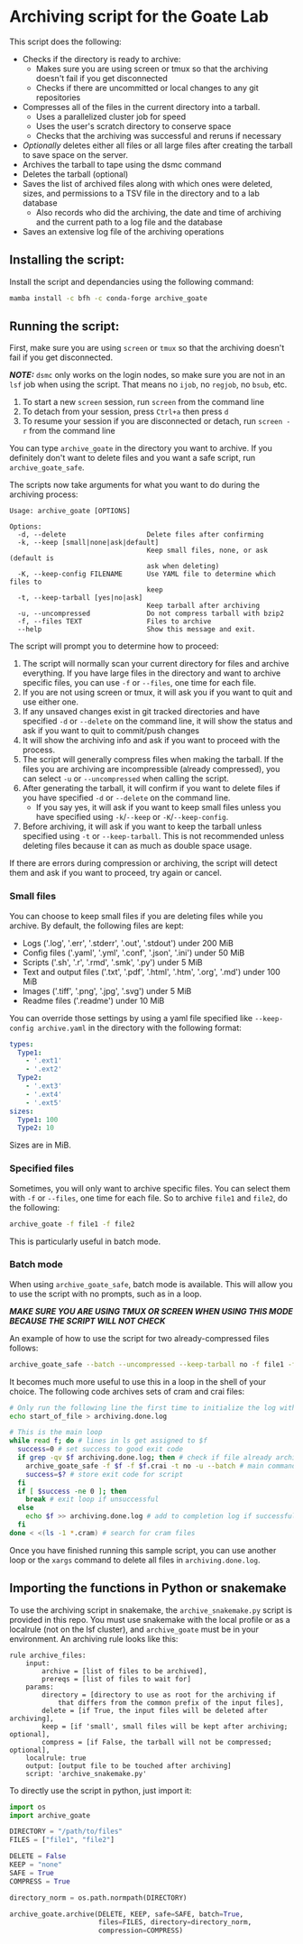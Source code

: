 # Archiving script for the Goate Lab

This script does the following:

*  Checks if the directory is ready to archive:
   *  Makes sure you are using screen or tmux so that the archiving doesn't fail if you get disconnected
   *  Checks if there are uncommitted or local changes to any git repositories
*  Compresses all of the files in the current directory into a tarball.
   *  Uses a parallelized cluster job for speed
   *  Uses the user's scratch directory to conserve space
   *  Checks that the archiving was successful and reruns if necessary
*  *Optionally* deletes either all files or all large files after creating the tarball to save space on the server.
*  Archives the tarball to tape using the dsmc command
*  Deletes the tarball (optional)
*  Saves the list of archived files along with which ones were deleted, sizes, and permissions to a TSV file in the directory and to a lab database
   *  Also records who did the archiving, the date and time of archiving and the current path to a log file and the database
*  Saves an extensive log file of the archiving operations
   
## Installing the script:

Install the script and dependancies using the following command:

```bash
mamba install -c bfh -c conda-forge archive_goate
```

## Running the script:

First, make sure you are using `screen` or `tmux` so that the archiving doesn't fail if you get disconnected.

***NOTE:*** `dsmc` only works on the login nodes, so make sure you are not in an `lsf` job when using the script. That means no `ijob`, no `regjob`, no `bsub`, etc.

1.  To start a new `screen` session, run `screen` from the command line
2.  To detach from your session, press `Ctrl+a` then press `d`
3.  To resume your session if you are disconnected or detach, run `screen -r` from the command line

You can type `archive_goate` in the directory you want to archive. If you definitely don't want to delete files and you want a safe script, run `archive_goate_safe`.

The scripts now take arguments for what you want to do during the archiving process:

```
Usage: archive_goate [OPTIONS]

Options:
  -d, --delete                    Delete files after confirming
  -k, --keep [small|none|ask|default]
                                  Keep small files, none, or ask (default is
                                  ask when deleting)
  -K, --keep-config FILENAME      Use YAML file to determine which files to
                                  keep
  -t, --keep-tarball [yes|no|ask]
                                  Keep tarball after archiving
  -u, --uncompressed              Do not compress tarball with bzip2
  -f, --files TEXT                Files to archive
  --help                          Show this message and exit.
```

The script will prompt you to determine how to proceed:

1.  The script will normally scan your current directory for files and archive everything. If you have large files in the directory and want to archive specific files, you can use `-f` or `--files`, one time for each file.
1.  If you are not using screen or tmux, it will ask you if you want to quit and use either one.
1.  If any unsaved changes exist in git tracked directories and have specified `-d` or `--delete` on the command line, it will show the status and ask if you want to quit to commit/push changes
1.  It will show the archiving info and ask if you want to proceed with the process.
1.  The script will generally compress files when making the tarball. If the files you are archiving are incompressible (already compressed), you can select `-u` or `--uncompressed` when calling the script.
1.  After generating the tarball, it will confirm if you want to delete files if you have specified `-d` or `--delete` on the command line.
    *  If you say yes, it will ask if you want to keep small files unless you have specified using `-k`/`--keep` or `-K`/`--keep-config`.
1.  Before archiving, it will ask if you want to keep the tarball unless specified using `-t` or `--keep-tarball`. This is not recommended unless deleting files because it can as much as double space usage.

If there are errors during compression or archiving, the script will detect them and ask if you want to proceed, try again or cancel.

### Small files

You can choose to keep small files if you are deleting files while you archive. By default, the following files are kept:

*  Logs ('.log', '.err', '.stderr', '.out', '.stdout') under 200 MiB
*  Config files ('.yaml', '.yml', '.conf', '.json', '.ini') under 50 MiB
*  Scripts ('.sh', '.r', '.rmd', '.smk', '.py') under 5 MiB
*  Text and output files ('.txt', '.pdf', '.html', '.htm', '.org', '.md') under 100 MiB
*  Images ('.tiff', '.png', '.jpg', '.svg') under 5 MiB
*  Readme files ('.readme') under 10 MiB

You can override those settings by using a yaml file specified like `--keep-config archive.yaml` in the directory with the following format:

```yaml
types:
  Type1:
    - '.ext1'
    - '.ext2'
  Type2:
    - '.ext3'
    - '.ext4'
    - '.ext5'
sizes:
  Type1: 100
  Type2: 10
```

Sizes are in MiB.

### Specified files

Sometimes, you will only want to archive specific files. You can select them with `-f` or `--files`, one time for each file. So to archive `file1` and `file2`, do the following:

```bash
archive_goate -f file1 -f file2
```

This is particularly useful in batch mode.

### Batch mode

When using `archive_goate_safe`, batch mode is available. This will allow you to use the script with no prompts, such as in a loop.

***MAKE SURE YOU ARE USING TMUX OR SCREEN WHEN USING THIS MODE BECAUSE THE SCRIPT WILL NOT CHECK***

An example of how to use the script for two already-compressed files follows:

```bash
archive_goate_safe --batch --uncompressed --keep-tarball no -f file1 -f file2
```

It becomes much more useful to use this in a loop in the shell of your choice. The following code archives sets of cram and crai files:

```bash
# Only run the following line the first time to initialize the log with completed files
echo start_of_file > archiving.done.log

# This is the main loop
while read f; do # lines in ls get assigned to $f
  success=0 # set success to good exit code
  if grep -qv $f archiving.done.log; then # check if file already archived
    archive_goate_safe -f $f -f $f.crai -t no -u --batch # main command
    success=$? # store exit code for script
  fi
  if [ $success -ne 0 ]; then
    break # exit loop if unsuccessful
  else
    echo $f >> archiving.done.log # add to completion log if successful
  fi
done < <(ls -1 *.cram) # search for cram files
```

Once you have finished running this sample script, you can use another loop or the `xargs` command to delete all files in `archiving.done.log`.

## Importing the functions in Python or snakemake

To use the archiving script in snakemake, the `archive_snakemake.py` script is provided in this repo. You must use snakemake with the local profile or as a localrule (not on the lsf cluster), and `archive_goate` must be in your environment. An archiving rule looks like this:

```
rule archive_files:
    input:
        archive = [list of files to be archived],
        prereqs = [list of files to wait for]
    params:
        directory = [directory to use as root for the archiving if
            that differs from the common prefix of the input files],
        delete = [if True, the input files will be deleted after archiving],
        keep = [if 'small', small files will be kept after archiving; optional],
        compress = [if False, the tarball will not be compressed; optional],
    localrule: true
    output: [output file to be touched after archiving]
    script: 'archive_snakemake.py'
```

To directly use the script in python, just import it:

```python
import os
import archive_goate

DIRECTORY = "/path/to/files"
FILES = ["file1", "file2"]

DELETE = False
KEEP = "none"
SAFE = True
COMPRESS = True

directory_norm = os.path.normpath(DIRECTORY)

archive_goate.archive(DELETE, KEEP, safe=SAFE, batch=True,
                      files=FILES, directory=directory_norm,
                      compression=COMPRESS)
```
